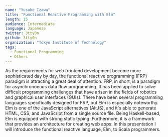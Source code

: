 ```yaml
---
name: "Yusuke Izawa"
title: "Functional Reactive Programming with Elm"
length: 15
audience: Intermediate
language: Japanese
twitter: 3tty0n
github: 3tty0n
organization: "Tokyo Institute of Technology"
tags:
  - Functional Programming
  - Others
---
```

As the requirements for web frontend development become more sophisticated day by day, the functional reactive programming (FRP) paradigm is attracting a great deal of attention.
FRP, in short, is a paradigm for asynchrononous data flow programming. It has been applied to solve difficult programming challenges that have arisen in the fields of robotics and graphical user interfaces (GUIs).
There have been several programming languages specifically designed for FRP, but Elm is especially noteworthy.
Elm is one of the JavaScript alternatives (AltJS), and it's able to generate HTML, CSS, and JavaScript from a single source file.
Being Haskell-based, Elm is equipped with strong static typing. Furthermore, it is a framework that provides an architecture for creating web apps.
In this presentation I will introduce the functional reactive language, Elm, to Scala programmers.
